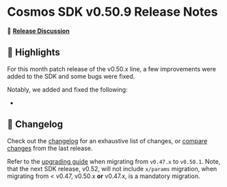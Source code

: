 # Cosmos SDK v0.50.9 Release Notes

💬 [**Release Discussion**](https://github.com/orgs/cosmos/discussions/58)

## 🚀 Highlights

For this month patch release of the v0.50.x line, a few improvements were added to the SDK and some bugs were fixed.

Notably, we added and fixed the following:

* 

## 📝 Changelog

Check out the [changelog](https://github.com/cosmos/cosmos-sdk/blob/v0.50.9/CHANGELOG.md) for an exhaustive list of changes, or [compare changes](https://github.com/cosmos/cosmos-sdk/compare/v0.50.8...v0.50.9) from the last release.

Refer to the [upgrading guide](https://github.com/cosmos/cosmos-sdk/blob/release/v0.50.x/UPGRADING.md) when migrating from `v0.47.x` to `v0.50.1`.
Note, that the next SDK release, v0.52, will not include `x/params` migration, when migrating from < v0.47, v0.50.x **or** v0.47.x, is a mandatory migration.
